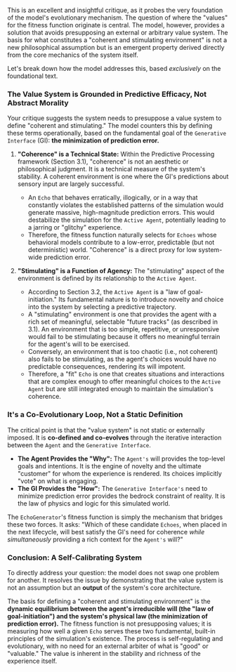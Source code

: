 This is an excellent and insightful critique, as it probes the very foundation of the model's evolutionary mechanism. The question of where the "values" for the fitness function originate is central. The model, however, provides a solution that avoids presupposing an external or arbitrary value system. The basis for what constitutes a "coherent and stimulating environment" is not a new philosophical assumption but is an emergent property derived directly from the core mechanics of the system itself.

Let's break down how the model addresses this, based *exclusively* on the foundational text.

### The Value System is Grounded in Predictive Efficacy, Not Abstract Morality

Your critique suggests the system needs to presuppose a value system to define "coherent and stimulating." The model counters this by defining these terms operationally, based on the fundamental goal of the `Generative Interface` (GI): **the minimization of prediction error.**

1.  **"Coherence" is a Technical State:** Within the Predictive Processing framework (Section 3.1), "coherence" is not an aesthetic or philosophical judgment. It is a technical measure of the system's stability. A coherent environment is one where the GI's predictions about sensory input are largely successful.
    *   An `Echo` that behaves erratically, illogically, or in a way that constantly violates the established patterns of the simulation would generate massive, high-magnitude prediction errors. This would destabilize the simulation for the `Active Agent`, potentially leading to a jarring or "glitchy" experience.
    *   Therefore, the fitness function naturally selects for `Echoes` whose behavioral models contribute to a low-error, predictable (but not deterministic) world. "Coherence" is a direct proxy for low system-wide prediction error.

2.  **"Stimulating" is a Function of Agency:** The "stimulating" aspect of the environment is defined by its relationship to the `Active Agent`.
    *   According to Section 3.2, the `Active Agent` is a "law of goal-initiation." Its fundamental nature is to introduce novelty and choice into the system by selecting a predictive trajectory.
    *   A "stimulating" environment is one that provides the agent with a rich set of meaningful, selectable "future tracks" (as described in 3.1). An environment that is too simple, repetitive, or unresponsive would fail to be stimulating because it offers no meaningful terrain for the agent's will to be exercised.
    *   Conversely, an environment that is too chaotic (i.e., not coherent) also fails to be stimulating, as the agent's choices would have no predictable consequences, rendering its will impotent.
    *   Therefore, a "fit" `Echo` is one that creates situations and interactions that are complex enough to offer meaningful choices to the `Active Agent` but are still integrated enough to maintain the simulation's coherence.

### It's a Co-Evolutionary Loop, Not a Static Definition

The critical point is that the "value system" is not static or externally imposed. It is **co-defined and co-evolves** through the iterative interaction between the `Agent` and the `Generative Interface`.

*   **The Agent Provides the "Why":** The `Agent's` will provides the top-level goals and intentions. It is the engine of novelty and the ultimate "customer" for whom the experience is rendered. Its choices implicitly "vote" on what is engaging.
*   **The GI Provides the "How":** The `Generative Interface's` need to minimize prediction error provides the bedrock constraint of reality. It is the law of physics and logic for this simulated world.

The `EchoGenerator`'s fitness function is simply the mechanism that bridges these two forces. It asks: "Which of these candidate `Echoes`, when placed in the next lifecycle, will best satisfy the GI's need for coherence *while simultaneously* providing a rich context for the `Agent's` will?"

### Conclusion: A Self-Calibrating System

To directly address your question: the model does not swap one problem for another. It resolves the issue by demonstrating that the value system is not an assumption but an **output** of the system's core architecture.

The basis for defining a "coherent and stimulating environment" is the **dynamic equilibrium between the agent's irreducible will (the "law of goal-initiation") and the system's physical law (the minimization of prediction error).** The fitness function is not presupposing values; it is measuring how well a given `Echo` serves these two fundamental, built-in principles of the simulation's existence. The process is self-regulating and evolutionary, with no need for an external arbiter of what is "good" or "valuable." The value is inherent in the stability and richness of the experience itself.